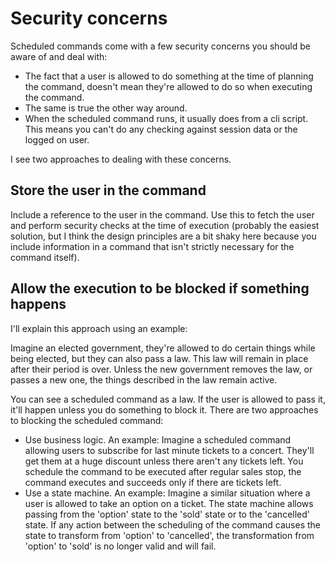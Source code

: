 # Security concerns
Scheduled commands come with a few security concerns you should be aware of and deal with:

* The fact that a user is allowed to do something at the time of planning the command, doesn't mean they're allowed to do so when executing the command.
* The same is true the other way around.
* When the scheduled command runs, it usually does from a cli script. This means you can't do any checking against session data or the logged on user.

I see two approaches to dealing with these concerns.

## Store the user in the command
Include a reference to the user in the command. Use this to fetch the user and perform security checks at the time of execution (probably the easiest solution, but I think the design principles are a bit shaky here because you include information in a command that isn't strictly necessary for the command itself).

## Allow the execution to be blocked if something happens 
I'll explain this approach using an example:

Imagine an elected government, they're allowed to do certain things while being elected, but they can also pass a law. This law will remain in place after their period is over. Unless the new government removes the law, or passes a new one, the things described in the law remain active.

You can see a scheduled command as a law. If the user is allowed to pass it, it'll happen unless you do something to block it. There are two approaches to blocking the scheduled command:

* Use business logic. An example: Imagine a scheduled command allowing users to subscribe for last minute tickets to a concert. They'll get them at a huge discount unless there aren't any tickets left. You schedule the command to be executed after regular sales stop, the command executes and succeeds only if there are tickets left.
* Use a state machine. An example: Imagine a similar situation where a user is allowed to take an option on a ticket. The state machine allows passing from the 'option' state to the 'sold' state or to the 'cancelled' state. If any action between the scheduling of the command causes the state to transform from 'option' to 'cancelled', the transformation from 'option' to 'sold' is no longer valid and will fail. 
